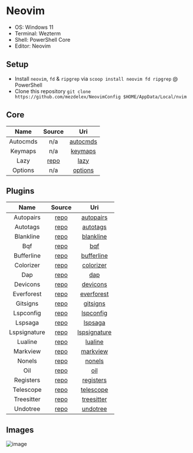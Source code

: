 # Neovim

- OS: Windows 11
- Terminal: Wezterm
- Shell: PowerShell Core
- Editor: Neovim

## Setup

- Install `neovim`, `fd` & `ripgrep` via `scoop install neovim fd ripgrep` @ PowerShell
- Clone this repository `git clone https://github.com/mezdelex/NeovimConfig $HOME/AppData/Local/nvim`

## Core

|   Name   |                   Source                   |                                         Uri                                          |
| :------: | :----------------------------------------: | :----------------------------------------------------------------------------------: |
| Autocmds |                    n/a                     | [autocmds](https://github.com/mezdelex/NeovimConfig/blob/main/lua/core/autocmds.lua) |
| Keymaps  |                    n/a                     |  [keymaps](https://github.com/mezdelex/NeovimConfig/blob/main/lua/core/keymaps.lua)  |
|   Lazy   | [repo](https://github.com/folke/lazy.nvim) |     [lazy](https://github.com/mezdelex/NeovimConfig/blob/main/lua/core/lazy.lua)     |
| Options  |                    n/a                     |  [options](https://github.com/mezdelex/NeovimConfig/blob/main/lua/core/options.lua)  |

## Plugins

|     Name     |                             Source                             |                                               Uri                                               |
| :----------: | :------------------------------------------------------------: | :---------------------------------------------------------------------------------------------: |
|  Autopairs   |        [repo](https://github.com/windwp/nvim-autopairs)        |    [autopairs](https://github.com/mezdelex/NeovimConfig/tree/main/lua/plugins/autopairs.lua)    |
|   Autotags   |       [repo](https://github.com/windwp/nvim-ts-autotag)        |     [autotags](https://github.com/mezdelex/NeovimConfig/tree/main/lua/plugins/autotags.lua)     |
|  Blankline   | [repo](https://github.com/lukas-reineke/indent-blankline.nvim) |    [blankline](https://github.com/mezdelex/NeovimConfig/tree/main/lua/plugins/blankline.lua)    |
|     Bqf      |        [repo](https://github.com/kevinhwang91/nvim-bqf)        |          [bqf](https://github.com/mezdelex/NeovimConfig/tree/main/lua/plugins/bqf.lua)          |
|  Bufferline  |       [repo](https://github.com/akinsho/bufferline.nvim)       |   [bufferline](https://github.com/mezdelex/NeovimConfig/tree/main/lua/plugins/bufferline.lua)   |
|  Colorizer   |     [repo](https://github.com/norcalli/nvim-colorizer.lua)     |    [colorizer](https://github.com/mezdelex/NeovimConfig/tree/main/lua/plugins/colorizer.lua)    |
|     Dap      |        [repo](https://github.com/rcarriga/nvim-dap-ui)         |          [dap](https://github.com/mezdelex/NeovimConfig/tree/main/lua/plugins/dap.lua)          |
|   Devicons   |     [repo](https://github.com/nvim-tree/nvim-web-devicons)     |     [devicons](https://github.com/mezdelex/NeovimConfig/tree/main/lua/plugins/devicons.lua)     |
|  Everforest  |         [repo](https://github.com/sainnhe/everforest)          |   [everforest](https://github.com/mezdelex/NeovimConfig/blob/main/lua/plugins/everforest.lua)   |
|   Gitsigns   |       [repo](https://github.com/lewis6991/gitsigns.nvim)       |     [gitsigns](https://github.com/mezdelex/NeovimConfig/tree/main/lua/plugins/gitsigns.lua)     |
|  Lspconfig   |        [repo](https://github.com/neovim/nvim-lspconfig)        |    [lspconfig](https://github.com/mezdelex/NeovimConfig/tree/main/lua/plugins/lspconfig.lua)    |
|   Lspsaga    |        [repo](https://github.com/nvimdev/lspsaga.nvim)         |      [lspsaga](https://github.com/mezdelex/NeovimConfig/tree/main/lua/plugins/lspsaga.lua)      |
| Lspsignature |      [repo](https://github.com/ray-x/lsp_signature.nvim)       | [lspsignature](https://github.com/mezdelex/NeovimConfig/tree/main/lua/plugins/lspsignature.lua) |
|   Lualine    |      [repo](https://github.com/nvim-lualine/lualine.nvim)      |      [lualine](https://github.com/mezdelex/NeovimConfig/tree/main/lua/plugins/lualine.lua)      |
|   Markview   |        [repo](https://github.com/OXY2DEV/markview.nvim)        |     [markview](https://github.com/mezdelex/NeovimConfig/tree/main/lua/plugins/markview.lua)     |
|    Nonels    |       [repo](https://github.com/nvimtools/none-ls.nvim)        |       [nonels](https://github.com/mezdelex/NeovimConfig/tree/main/lua/plugins/nonels.lua)       |
|     Oil      |          [repo](https://github.com/stevearc/oil.nvim)          |          [oil](https://github.com/mezdelex/NeovimConfig/tree/main/lua/plugins/oil.lua)          |
|  Registers   |      [repo](https://github.com/tversteeg/registers.nvim)       |    [registers](https://github.com/mezdelex/NeovimConfig/tree/main/lua/plugins/registers.lua)    |
|  Telescope   |    [repo](https://github.com/nvim-telescope/telescope.nvim)    |    [telescope](https://github.com/mezdelex/NeovimConfig/tree/main/lua/plugins/telescope.lua)    |
|  Treesitter  |   [repo](https://github.com/nvim-treesitter/nvim-treesitter)   |   [treesitter](https://github.com/mezdelex/NeovimConfig/tree/main/lua/plugins/treesitter.lua)   |
|   Undotree   |           [repo](https://github.com/mbbill/undotree)           |     [undotree](https://github.com/mezdelex/NeovimConfig/tree/main/lua/plugins/undotree.lua)     |

## Images

![image](https://github.com/user-attachments/assets/5de1c4ea-e591-49b4-b779-3b17cbb24ae6)
